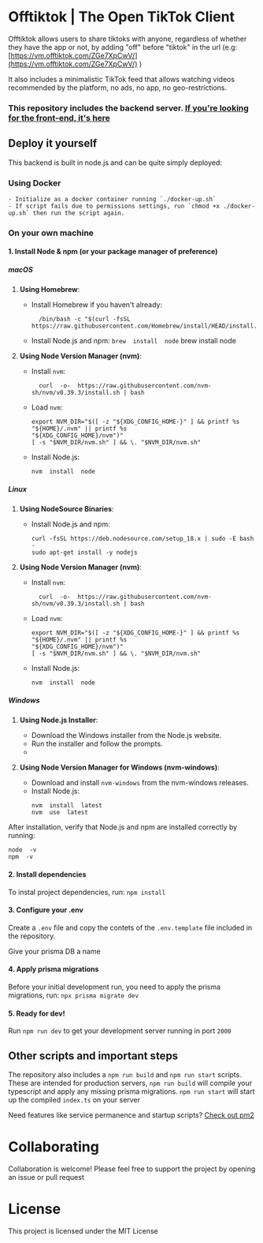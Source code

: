 # Offtiktok | The Open TikTok Client

Offtiktok allows users to share tiktoks with anyone, regardless of whether they have the app or not, by adding "off" before "tiktok" in the url (e.g: [https://vm.offtiktok.com/ZGe7XpCwV/](https://vm.offtiktok.com/ZGe7XpCwV/) )

It also includes a minimalistic TikTok feed that allows watching videos recommended by the platform, no ads, no app, no geo-restrictions.

### This repository includes the backend server. [If you're looking for the front-end, it's here](https://github.com/MarsHeer/offtiktok)

## Deploy it yourself

This backend is built in node.js and can be quite simply deployed:

### Using Docker

    - Initialize as a docker container running `./docker-up.sh`
    - If script fails due to permissions settings, run `chmod +x ./docker-up.sh` then run the script again.

### On your own machine

#### 1. Install Node & npm (or your package manager of preference)

##### macOS

1.  **Using Homebrew**:

    - Install Homebrew if you haven't already:

      ```
        /bin/bash -c "$(curl -fsSL https://raw.githubusercontent.com/Homebrew/install/HEAD/install.sh)"
      ```

    - Install Node.js and npm:
      `brew  install  node`
      brew install node

2.  **Using Node Version Manager (nvm)**:

    - Install `nvm`:

      ```
        curl  -o-  https://raw.githubusercontent.com/nvm-sh/nvm/v0.39.3/install.sh | bash
      ```

    - Load `nvm`:

      ```
      export NVM_DIR="$([ -z "${XDG_CONFIG_HOME-}" ] && printf %s "${HOME}/.nvm" || printf %s
      "${XDG_CONFIG_HOME}/nvm")"
      [ -s "$NVM_DIR/nvm.sh" ] && \. "$NVM_DIR/nvm.sh"
      ```

    - Install Node.js:

      ```
      nvm  install  node
      ```

##### Linux

1.  **Using NodeSource Binaries**:

    - Install Node.js and npm:

      ```
      curl -fsSL https://deb.nodesource.com/setup_18.x | sudo -E bash -
      sudo apt-get install -y nodejs
      ```

2.  **Using Node Version Manager (nvm)**:

    - Install `nvm`:

      ```
        curl  -o-  https://raw.githubusercontent.com/nvm-sh/nvm/v0.39.3/install.sh | bash
      ```

    - Load `nvm`:

      ```
      export NVM_DIR="$([ -z "${XDG_CONFIG_HOME-}" ] && printf %s "${HOME}/.nvm" || printf %s
      "${XDG_CONFIG_HOME}/nvm")"
      [ -s "$NVM_DIR/nvm.sh" ] && \. "$NVM_DIR/nvm.sh"
      ```

    - Install Node.js:

      `nvm  install  node`

##### Windows

1.  **Using Node.js Installer**:

    - Download the Windows installer from the Node.js website.
    - Run the installer and follow the prompts.
    -

2.  **Using Node Version Manager for Windows (nvm-windows)**:

    - Download and install `nvm-windows` from the nvm-windows releases.
    - Install Node.js:
      ```
      nvm  install  latest
      nvm  use  latest
      ```

After installation, verify that Node.js and npm are installed correctly by running:

```
node  -v
npm  -v
```

#### 2. Install dependencies

To instal project dependencies, run: `npm install`

#### 3. Configure your .env

Create a `.env` file and copy the contets of the `.env.template` file included in the repository.

Give your prisma DB a name

#### 4. Apply prisma migrations

Before your initial development run, you need to apply the prisma migrations, run: `npx prisma migrate dev`

#### 5. Ready for dev!

Run `npm run dev` to get your development server running in port `2000`

## Other scripts and important steps

The repository also includes a `npm run build` and `npm run start` scripts.
These are intended for production servers,
`npm run build` will compile your typescript and apply any missing prisma migrations.
`npm run start` will start up the compiled `index.ts` on your server

Need features like service permanence and startup scripts? [Check out pm2](https://pm2.keymetrics.io/)

# Collaborating

Collaboration is welcome! Please feel free to support the project by opening an issue or pull request

# License

This project is licensed under the MIT License
